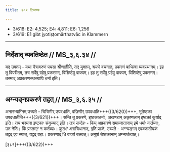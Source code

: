 ```yaml
---
title: २०२ टिप्पण्यः

---
```

- 3/618: E2: 4,525; E4: 4,811; E6: 1,256
- 3/619: E1 gibt jyotiṣṭomārthatvāc in Klammern

____________________________________________


## निर्देशाद् व्यवतिष्ठेत // MS_३,६.३४ //

यद् उक्तम् - यथा मैत्रावरुणं पयसा श्रीणातीति, तद् युक्तम्, श्रयणे वचनात्, प्रकरणं बाधित्वा व्यवस्थानम्। इह तु विपरीतम्, तत्र सर्वेषु ग्रहेषु प्रकरणम्, विशिष्टेषु वाक्यम्। इह तु सर्वेषु ग्रहेषु वाक्यम्, विशिष्टेषु प्रकरणम्। तस्माद् अप्रकरणस्थस्यापि धर्मा इति।


____________________________________________


## अग्न्यङ्गप्रकरणे तद्वत् // MS_३,६.३५ //

अनारभ्याग्निम् उच्यते - चित्रिणीर् उपदधाति, वज्रिणीर् उपदधाति+++({3/620})+++, भूतेष्टका उपदधातीति+++({3/621})+++। सन्ति तु प्रकरणे, इष्टकाधर्माः, अखण्डाम् अकृष्णलाम् इष्टकां कुर्याद् इति। तथ भस्मना इष्टकाः संयुज्याद् इति। तत्र सन्देहः - किम् अप्रकरणे समाम्नातानाम् इमे धर्माः कर्तव्याः, उत नेति। किं प्राप्तम्? न कर्तव्याः। कुतः? असन्निधानाद्, इति प्राप्ते, उच्यते - अग्न्यङ्गम् एवञ्जातीयकं तद्वद् एव स्यात्, यद्वद् ग्रहाः। प्रकरणाद् धि वाक्यं बलवत्। अमूषां चेष्टकानाम् अग्न्यर्थत्वात्।

[३८१]+++({3/622})+++